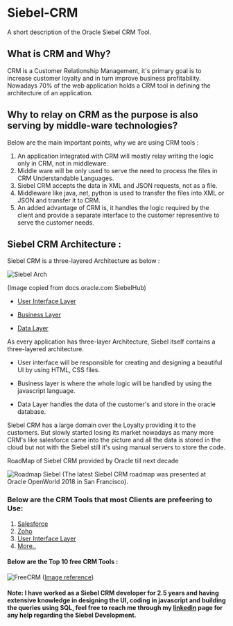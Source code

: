 # Siebel-CRM
A short description of the Oracle Siebel CRM Tool.

## What is CRM and Why?
CRM is a Customer Relationship Management, it's primary goal is to increase customer loyalty and in turn improve business profitability.
Nowadays 70% of the web application holds a CRM tool in defining the architecture of an application.

## Why to relay on CRM as the purpose is also serving by middle-ware technologies?
Below are the main important points, why we are using CRM tools :
1. An application integrated with CRM will mostly relay writing the logic only in CRM, not in middleware.
2. Middle ware will be only used to serve the need to process the files in CRM Understandable Languages.
3. Siebel CRM accepts the data in XML and JSON requests, not as a file.
4. Middleware like java,.net, python is used to transfer the files into XML or JSON and transfer it to CRM.
5. An added advantage of CRM is, it handles the logic required by the client and provide a separate interface to the customer representive to serve the customer needs.

## Siebel CRM Architecture :

Siebel CRM is a three-layered Architecture as below :

![Siebel Arch](https://docs.oracle.com/cd/E14004_01/books/ConfigApps/images/object_hierarchy.png)

(Image copied from docs.oracle.com SiebelHub)
- [User Interface Layer](https://docs.oracle.com/cd/B40099_02/books/ConfigApps/ConfigApps_OverviewArch5.html)

- [Business Layer](https://docs.oracle.com/cd/B40099_02/books/ConfigApps/ConfigApps_OverviewArch6.html)

- [Data Layer](https://docs.oracle.com/cd/B40099_02/books/ConfigApps/ConfigApps_OverviewArch7.html)

As every application has three-layer Architecture, Siebel itself contains a three-layered architecture.

- User interface will be responsible for creating and designing a beautiful UI by using HTML, CSS files.

- Business layer is where the whole logic will be handled by using the javascript language.

- Data Layer handles the data of the customer's and store in the oracle database.

Siebel CRM has a large domain over the Loyalty providing it to the customers. But slowly started losing its market nowadays as many more CRM's like salesforce came into the picture and all the data is stored in the cloud but not with the Siebel still it's using manual servers to store the code.

RoadMap of Siebel CRM provided by Oracle till next decade 

![Roadmap Siebel](https://lh5.googleusercontent.com/xLCiUUkCLuc3ACGh_We0q7UtAbcankOAUd0SszbO7YmcCMTBDJ8aXKiY1no2XgsjZhGy1oXy4PPhn7jKPNLF0o5UqvH2apNa_5Aee0CvQobecYiiNVQ9do1uhB8TV8r1zl8Q06g)
(The latest Siebel CRM roadmap was presented at Oracle OpenWorld 2018 in San Francisco).

### Below are the CRM Tools that most Clients are prefeering to Use:

1. [Salesforce](https://trailhead.salesforce.com/en/home)
2. [Zoho](https://www.zoho.com/)
3. [User Interface Layer](https://www.hubspot.com/pricing/crm)
4. [More..](https://www.capterra.com/sem-compare/customer-relationship-management-software?gclsrc=aw.ds&gclid=CjwKCAiAjrXxBRAPEiwAiM3DQskSeLb6GqmieIZI7iaDhacddk_RBf4DqtvyOHi1y330nfWSBeBcOBoCRYQQAvD_BwE)

#### Below are the Top 10 free CRM Tools :

![FreeCRM](https://blog-assets.freshworks.com/freshsales-crm/wp-content/uploads/2017/12/Top-10-Free-CRM-Tools-for-Businesses-768x496.jpg)
([Image reference](https://www.freshworks.com/freshsales-crm/solutions/free-crm-software/g2-crowd-freshsales-10-best-free-crm-tools-blog/))

#### Note: I have worked as a Siebel CRM developer for 2.5 years and having extensive knowledge in designing the UI, coding in javascript and building the queries using SQL, feel free to reach me through my [linkedin](https://www.linkedin.com/in/bhanuprakashthota/) page for any help regarding the Siebel Development.
